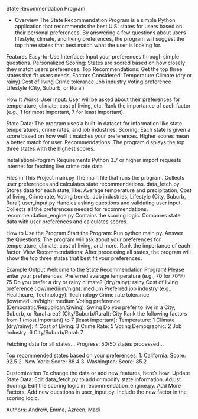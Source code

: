 State Recommendation Program
- Overview
    The State Recommendation Program is a simple Python application that recommends the best U.S. states for users based on their personal preferences.
    By answering a few questions about users lifestyle, climate, and living preferences, the program will suggest the top three states that best match
    what the user is looking for.

Features
    Easy-to-Use Interface: Input your preferences through simple questions.
    Personalized Scoring: States are scored based on how closely they match users preferences.
    Top Recommendations: Get the top three states that fit users needs.
    Factors Considered:
        Temperature
        Climate (dry or rainy)
        Cost of living
        Crime tolerance
        Job industry
        Voting preference
        Lifestyle (City, Suburb, or Rural)

How It Works
    User Input:
        User will be asked about their preferences for temperature, climate, cost of living, etc.
        Rank the importance of each factor (e.g., 1 for most important, 7 for least important).

  State Data:
        The program uses a built-in dataset for information like state temperatures, crime rates, and job industries.
    Scoring:
        Each state is given a score based on how well it matches your preferences.
        Higher scores mean a better match for user.
    Recommendations:
        The program displays the top three states with the highest scores.

Installation/Program Requirements
    Python 3.7 or higher
    import requests
    internet for fetching live crime rate data

Files in This Project
    main.py
        The main file that runs the program.
        Collects user preferences and calculates state recommendations.
    data_fetch.py
        Stores data for each state, like:
        Average temperature and precipitation, Cost of living, Crime rate, Voting trends, Job industries, Lifestyle (City, Suburb, Rural)
    user_input.py
        Handles asking questions and validating user input.
        Collects all the preferences needed for recommendations.
    recommendation_engine.py
        Contains the scoring logic.
        Compares state data with user preferences and calculates scores.

How to Use the Program
    Start the Program:
    Run python main.py.
    Answer the Questions:
    The program will ask about your preferences for temperature, climate, cost of living, and more.
    Rank the importance of each factor.
    View Recommendations:
    After processing all states, the program will show the top three states that best fit your preferences.

Example Output
    Welcome to the State Recommendation Program!
    Please enter your preferences:
        Preferred average temperature (e.g., 70 for 70°F): 75
        Do you prefer a dry or rainy climate? (dry/rainy): rainy
        Cost of living preference (low/medium/high): medium
        Preferred job industry (e.g., Healthcare, Technology): Technology
        Crime rate tolerance (low/medium/high): medium
        Voting preference (Democratic/Republican/Swing): Swing
        Do you prefer to live in a City, Suburb, or Rural area? (City/Suburb/Rural): City
        Rank the following factors from 1 (most important) to 7 (least important):
            Temperature: 1
            Climate (dry/rainy): 4
            Cost of Living: 3
            Crime Rate: 5
            Voting Demographic: 2
            Job Industry: 6
            City/Suburb/Rural: 7

  Fetching data for all states...
  Progress: 50/50 states processed...

  Top recommended states based on your preferences:
        1. California: Score: 92.5
        2. New York: Score: 88.4
        3. Washington: Score: 85.2

Customization
    To change the data or add new features, here’s how:
    Update State Data:
        Edit data_fetch.py to add or modify state information.
    Adjust Scoring:
        Edit the scoring logic in recommendation_engine.py.
    Add More Factors:
        Add new questions in user_input.py.
        Include the new factor in the scoring logic.

Authors: Andrew, Emma, Azreen, Madi
